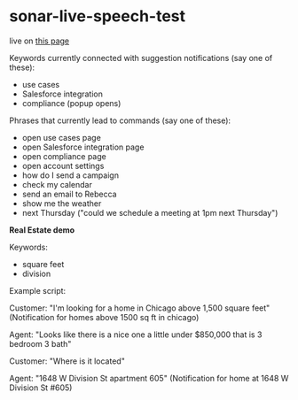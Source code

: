 # sonar-live-speech-test
 
live on <a href="https://dhotlo2.github.io/sonar-live-speech-test/" target=_blank> this page</a>

Keywords currently connected with suggestion notifications (say one of these):
- use cases
- Salesforce integration
- compliance (popup opens)

Phrases that currently lead to commands (say one of these):
- open use cases page
- open Salesforce integration page
- open compliance page
- open account settings
- how do I send a campaign
- check my calendar
- send an email to Rebecca
- show me the weather
- next Thursday ("could we schedule a meeting at 1pm next Thursday")

<strong>Real Estate demo</strong>

Keywords:
- square feet
- division

Example script:

Customer: "I'm looking for a home in Chicago above 1,500 square feet"
(Notification for homes above 1500 sq ft in chicago)

Agent: "Looks like there is a nice one a little under $850,000 that is 3 bedroom 3 bath"

Customer: "Where is it located"

Agent: "1648 W Division St apartment 605"
(Notification for home at 1648 W Division St #605)